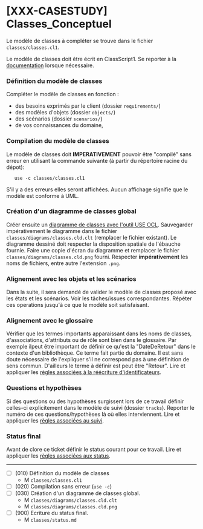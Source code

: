 [XXX-CASESTUDY] Classes_Conceptuel
===========================================================

Le modèle de classes à compléter se trouve dans le fichier
``classes/classes.cl1``.

Le modèle de classes doit être écrit en ClassScript1.
Se reporter à la [documentation](https://modelscript.readthedocs.io/en/latest/languages/classes1/index.html) lorsque nécessaire.

### Définition du modèle de classes

Compléter le modèle de classes en fonction :

* des besoins exprimés par le client (dossier ``requirements/``)
* des modèles d'objets (dossier ``objects/``)
* des scénarios (dossier ``scenarios/``)
* de vos connaissances du domaine,

### Compilation du modèle de classes

Le modèle de classes doit **IMPERATIVEMENT** pouvoir
être "compilé" sans erreur en utilisant la commande suivante
(à partir du répertoire racine du dépot):

       use -c classes/classes.cl1

S'il y a des erreurs elles seront affichées. Aucun affichage
signifie que le modèle est conforme à UML.

### Création d'un diagramme de classes global

Créer ensuite un [diagramme de classes avec l'outil USE OCL](http://scribetools.readthedocs.io/en/latest/useocl/index.html#creating-diagrams).
Sauvegarder impérativement le diagramme dans le fichier
``classes/diagrams/classes.cld.clt`` (remplacer le fichier
existant). Le diagramme dessiné doit respecter la disposition
spatiale de l'ébauche fournie. Faire une copie d'écran du diagramme
et remplacer le fichier 
``classes/diagrams/classes.cld.png`` fourni.
Respecter **impérativement** les noms de fichiers, entre autre l'extension
``.png``.

### Alignement avec les objets et les scénarios

Dans la suite, il sera demandé de valider le modèle de classes proposé
avec les états et les scénarios. Voir les tâches/issues correspondantes.
Répéter ces operations jusqu'à ce que le modèle soit satisfaisant.

### Alignement avec le glossaire

Vérifier que les termes importants apparaissant dans les noms de classes,
d'associations, d'attributs ou de rôle sont bien dans le glossaire. 
Par exemple ilpeut être important de définir ce qu'est la "DateDeRetour" dans le
contexte d'un bibliothèque. Ce terme fait partie du domaine. Il est sans 
doute nécessaire de l'expliquer s'il ne correspond pas à une définition
de sens commun. D'ailleurs le terme à définir est peut être "Retour". 
Lire et appliquer les [règles associées à la réécriture d'identificateurs](https://modelscript.readthedocs.io/en/latest/languages/glossaries/index.html#rewriting-identifiers).

### Questions et hypothèses

Si des questions ou des hypothèses surgissent lors de ce travail
définir celles-ci explicitement dans le modèle de suivi
(dossier ``tracks``). Reporter le numéro de ces questions/hypothèses
là où elles interviennent. Lire et appliquer les [règles associées au suivi](https://modelscript.readthedocs.io/en/latest/languages/tracks/index.html#rules). 
 
### Status final

Avant de clore ce ticket définir le status courant pour ce travail. Lire et appliquer les [règles associées aux status](https://modelscript.readthedocs.io/en/latest/methods/status.html#rules).

________

- [ ] (010) Définition du modèle de classes
    - M ``classes/classes.cl1``
- [ ] (020) Compilation sans erreur (``use -c``)
- [ ] (030) Création d'un diagramme de classes global.
    - M ``classes/diagrams/classes.cld.clt``
    - M ``classes/diagrams/classes.cld.png``
- [ ] (900) Ecriture du status final.
    - M ``classes/status.md``

